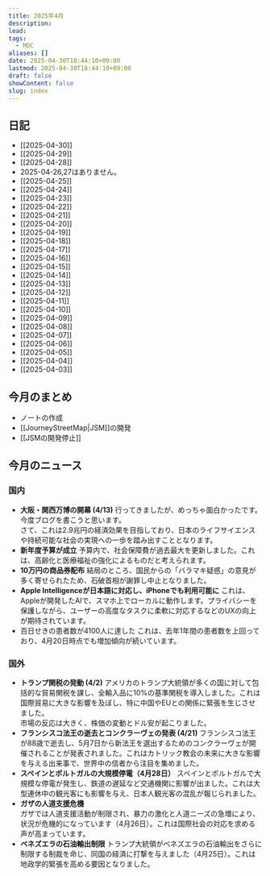 ```yaml
---
title: 2025年4月
description: 
lead: 
tags:
  - MOC
aliases: []
date: 2025-04-30T18:44:10+09:00
lastmod: 2025-04-30T18:44:10+09:00
draft: false
showContent: false
slug: index
---
```

## 日記
- [[2025-04-30]]
- [[2025-04-29]]
- [[2025-04-28]]
- 2025-04-26,27はありません。
- [[2025-04-25]]
- [[2025-04-24]]
- [[2025-04-23]]
- [[2025-04-22]]
- [[2025-04-21]]
- [[2025-04-20]]
- [[2025-04-19]]
- [[2025-04-18]]
- [[2025-04-17]]
- [[2025-04-16]]
- [[2025-04-15]]
- [[2025-04-14]]
- [[2025-04-13]]
- [[2025-04-12]]
- [[2025-04-11]]
- [[2025-04-10]]
- [[2025-04-09]]
- [[2025-04-08]]
- [[2025-04-07]]
- [[2025-04-06]]
- [[2025-04-05]]
- [[2025-04-04]]
- [[2025-04-03]]

## 今月のまとめ
- ノートの作成
- [[JourneyStreetMap|JSM]]の開発
- [[JSMの開発停止]]

## 今月のニュース
### 国内
- **大阪・関西万博の開幕 (4/13)**
    行ってきましたが、めっちゃ面白かったです。今度ブログを書こうと思います。  
    さて、これは2.9兆円の経済効果を目指しており、日本のライフサイエンスや持続可能な社会の実現への一歩を踏み出すこととなります。
- **新年度予算が成立**
    予算内で、社会保障費が過去最大を更新しました。これは、高齢化と医療福祉の強化によるものだと考えられます。
- **10万円の商品券配布**
    結局のところ、国民からの「バラマキ疑惑」の意見が多く寄せられたため、石破首相が謝罪し中止となりました。
- **Apple Intelligenceが日本語に対応し、iPhoneでも利用可能に**
    これは、Appleが開発したAIで、スマホ上でローカルに動作します。プライバシーを保護しながら、ユーザーの高度なタスクに柔軟に対応するなどのUXの向上が期待されています。
- 百日せきの患者数が4100人に達した
    これは、去年1年間の患者数を上回っており、4月20日時点でも増加傾向が続いています。
### 国外
- **トランプ関税の発動 (4/2)**
    アメリカのトランプ大統領が多くの国に対して包括的な貿易関税を課し、全輸入品に10%の基準関税を導入しました。これは国際貿易に大きな影響を及ぼし、特に中国やEUとの関係に緊張を生じさせました。  
    市場の反応は大きく、株価の変動とドル安が起こりました。
- **フランシスコ法王の逝去とコンクラーヴェの発表 (4/21)**
    フランシスコ法王が88歳で逝去し、5月7日から新法王を選出するためのコンクラーヴェが開催されることが発表されました。これはカトリック教会の未来に大きな影響を与える出来事で、世界中の信者から注目を集めました。
- **スペインとポルトガルの大規模停電（4月28日）**
    スペインとポルトガルで大規模な停電が発生し、鉄道の遅延など交通機関に影響が出ました。これは大型連休中の観光客にも影響を与え、日本人観光客の混乱が報じられました。
- **ガザの人道支援危機**  
    ガザでは人道支援活動が制限され、暴力の激化と人道ニーズの急増により、状況が危機的になっています（4月26日）。これは国際社会の対応を求める声が高まっています。
- **ベネズエラの石油輸出制限**
    トランプ大統領がベネズエラの石油輸出をさらに制限する制裁を命じ、同国の経済に打撃を与えました（4月25日）。これは地政学的緊張を高める要因となりました。